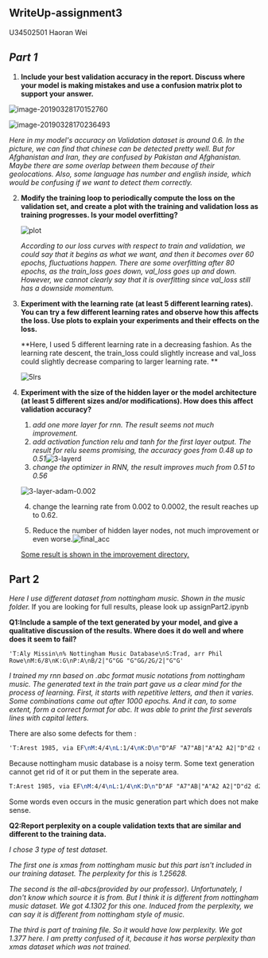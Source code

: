 ## WriteUp-assignment3       

U34502501 Haoran Wei

## *Part 1* 

1.   **Include your best validation accuracy in the report. Discuss where your model is making mistakes and use a confusion matrix plot to support your answer.**

   ![image-20190328170152760](/Users/weihaoran/Downloads/nlp_assignment3/final_acc.png)

   ![image-20190328170236493](/Users/weihaoran/Downloads/nlp_assignment3/final_confusion.png)

   *Here in my model's accuracy on Validation dataset is around 0.6. In the picture, we can find that chinese can be detected pretty well. But for Afghanistan  and Iran, they are confused by Pakistan and  Afghanistan. Maybe there are some overlap between them because of their geolocations. Also, some language has number and english inside, which would be confusing if we want to detect them correctly.*

2. **Modify the training loop to periodically compute the loss on the validation set, and create a plot with the training and validation loss as training progresses. Is your model overfitting?** 

   ![plot](/Users/weihaoran/Downloads/nlp_assignment3/plot.png)

   *According to our loss curves with respect to train and validation, we could say that it begins as what we want, and then it becomes over 60 epochs, fluctuations happen.  There are some overfitting after 80 epochs, as the train_loss goes down, val_loss goes up and down. However, we cannot clearly say that it is overfitting since val_loss still has a downside momentum.*

3. **Experiment with the learning rate (at least 5 different learning rates). You can try a few different learning rates and observe how this affects the loss. Use plots to explain your experiments and their effects on the loss.**

   **Here, I used 5 different learning rate in a decreasing fashion. As the learning rate descent, the train_loss could slightly increase and val_loss could slightly decrease comparing to larger learning rate. **

   ![5lrs](/Users/weihaoran/Downloads/nlp_assignment3/5lrs.png)

4. **Experiment with the size of the hidden layer or the model architecture (at least 5 different sizes and/or modifications). How does this affect validation accuracy?** 

   1. *add one more layer for rnn. The result seems not much improvement.*
   2. *add activation function relu and tanh for the first layer output. The result for relu seems promising, the accuracy goes from 0.48 up to 0.51*![3-layerd](/Users/weihaoran/Downloads/nlp_assignment3/imporvement/3-layerd.png)
   3. *change the optimizer in RNN, the result improves much from 0.51 to 0.56*

   ![3-layer-adam-0.002](/Users/weihaoran/Downloads/nlp_assignment3/imporvement/3-layer-adam-0.002.png)

   4. change the learning rate from 0.002 to 0.0002, the result reaches up to 0.62.

   5. Reduce the number of hidden layer nodes, not much improvement or even worse.![final_acc](/Users/weihaoran/Downloads/nlp_assignment3/final_acc.png)

   <u>Some result is shown in the improvement directory.</u>

## Part 2

*Here I use different dataset from nottingham music. Shown in the music folder.* If you are looking for full results, please look up assignPart2.ipynb

**Q1:Include a sample of the text generated by your model, and give a qualitative discussion of the results. Where does it do well and where does it seem to fail?** 

```
'T:Aly Missin\n% Nottingham Music Database\nS:Trad, arr Phil Rowe\nM:6/8\nK:G\nP:A\nB/2|"G"GG "G"GG/2G/2|"G"G'
```

*I trained my rnn based on .abc format music notations from nottingham music. The generated text in the train part gave us a clear mind for the process of learning. First, it starts with repetitive letters, and then it varies. Some combinations came out after 1000 epochs. And it can, to some extent, form a correct format for abc. It was able to print the first severals lines with capital letters.*

There are also some defects for them :

```tex
'T:Arest 1985, via EF\nM:4/4\nL:1/4\nK:D\n"D"AF "A7"AB|"A"A2 A2|"D"d2 d2:|\n\n\nX: 11\nT:The Eerst Woane\n% Nott'
```

Because nottingham music database is a noisy term. Some text generation cannot get rid of it or put them in the seperate area.

```tex
T:Arest 1985, via EF\nM:4/4\nL:1/4\nK:D\n"D"AF "A7"AB|"A"A2 A2|"D"d2 d2:|\n\n\nX: 11\nT:The Eerst Woane\n% Not
```

Some words even occurs in the music generation part which does not make sense.

**Q2:Report perplexity on a couple validation texts that are similar and different to the training data.**

*I chose 3 type of test dataset.* 

*The first one is xmas from nottingham music but this part isn't included in our training dataset. The perplexity for this is 1.25628.*

*The second is the all-abcs(provided by our professor). Unfortunately, I don't know which source it is from. But I think it is different from nottingham music dataset. We got 4.1302 for this one. Induced from the perplexity, we can say it is different from nottingham style of music.*

*The third is part of training file. So it would have low perplexity. We got 1.377 here. I am pretty confused of it, because it has worse perplexity than xmas dataset which was not trained.*



